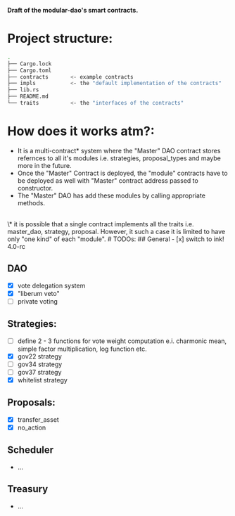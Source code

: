 **Draft of the modular-dao's smart contracts.**

# Project structure:
```bash
.
├── Cargo.lock
├── Cargo.toml
├── contracts       <- example contracts
├── impls           <- the "default implementation of the contracts"
├── lib.rs
├── README.md
└── traits          <- the "interfaces of the contracts"
```
# How does it works atm?:
* It is a multi-contract* system where the "Master" DAO contract stores refernces to all it's modules i.e. strategies, proposal_types and maybe more in the future.
* Once the "Master" Contract is deployed, the "module" contracts have to be deployed as well with "Master" contract address passed to constructor.
* The "Master" DAO has add these modules by calling appropriate methods.
<br /> 
\* it is possible that a single contract implements all the traits i.e. master_dao, strategy, proposal. However, it such a case it is limited to have only "one kind" of each "module".
# TODOs:
## General
- [x] switch to ink! 4.0-rc 

## DAO
- [x] vote delegation system
- [x] "liberum veto"
- [ ] private voting
## Strategies:
- [ ] define 2 - 3 functions for vote weight computation e.i. charmonic mean, simple factor multiplication, log function etc.
- [x] gov22 strategy
- [ ] gov34 strategy
- [ ] gov37 strategy
- [x] whitelist strategy

## Proposals:
- [x] transfer_asset
- [x] no_action

## Scheduler
* ...

## Treasury
* ...